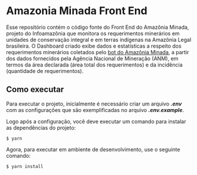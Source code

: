 # Amazonia Minada Front End

Esse repositório contém o código fonte do Front End do Amazônia Minada, projeto do Infoamazônia que monitora os requerimentos minerários em unidades de conservação integral e em terras indígenas na Amazônia Legal brasileira. O Dashboard criado exibe dados e estatísticas a respeito dos requerimentos minerários coletados pelo [bot do Amazônia Minada](https://github.com/InfoAmazonia/amazonia-minada), a partir dos dados fornecidos pela Agência Nacional de Mineração (ANM), em termos da área declarada (área total dos requerimentos) e da incidência (quantidade de requerimentos).

## **Como executar**

Para executar o projeto, inicialmente é necessário criar um arquivo **_.env_** com as configurações que são exemplificadas no arquivo **_.env.example_**.

Logo após a configuração, você deve executar um comando para instalar as dependências do projeto:

    $ yarn

Agora, para executar em ambiente de desenvolvimento, use o seguinte comando:

    $ yarn install
